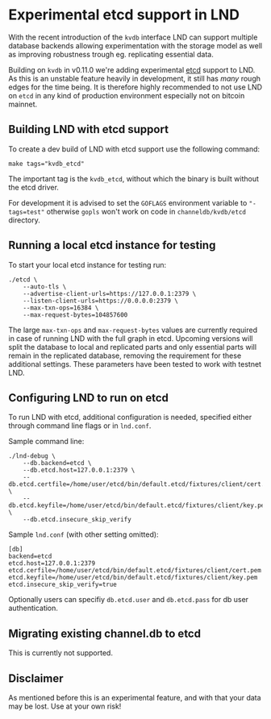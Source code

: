 # Experimental etcd support in LND

With the recent introduction of the `kvdb` interface LND can support multiple
database backends allowing experimentation with the storage model as well as
improving robustness trough eg. replicating essential data.

Building on `kvdb` in v0.11.0 we're adding experimental [etcd](https://etcd.io)
support to LND. As this is an unstable feature heavily in development, it still
has *many* rough edges for the time being. It is therefore highly recommended to
not use LND on `etcd` in any kind of production environment especially not
on bitcoin mainnet.

## Building LND with etcd support

To create a dev build of LND with etcd support use the following command:

```
make tags="kvdb_etcd"
```

The important tag is the `kvdb_etcd`, without which the binary is built without
the etcd driver.

For development it is advised to set the `GOFLAGS` environment variable to 
`"-tags=test"` otherwise `gopls` won't work on code in `channeldb/kvdb/etcd`
directory.

## Running a local etcd instance for testing

To start your local etcd instance for testing run:

```
./etcd \
    --auto-tls \
    --advertise-client-urls=https://127.0.0.1:2379 \
    --listen-client-urls=https://0.0.0.0:2379 \
    --max-txn-ops=16384 \
    --max-request-bytes=104857600
```

The large `max-txn-ops` and `max-request-bytes` values are currently required in
case of running LND with the full graph in etcd. Upcoming versions will split
the database to local and replicated parts and only essential parts will remain
in the replicated database, removing the requirement for these additional 
settings. These parameters have been tested to work with testnet LND.

## Configuring LND to run on etcd

To run LND with etcd, additional configuration is needed, specified either
through command line flags or in `lnd.conf`.

Sample command line:

```
./lnd-debug \
    --db.backend=etcd \
    --db.etcd.host=127.0.0.1:2379 \
    --db.etcd.certfile=/home/user/etcd/bin/default.etcd/fixtures/client/cert.pem \
    --db.etcd.keyfile=/home/user/etcd/bin/default.etcd/fixtures/client/key.pem \
    --db.etcd.insecure_skip_verify
```

Sample `lnd.conf` (with other setting omitted):

```
[db]
backend=etcd
etcd.host=127.0.0.1:2379
etcd.cerfile=/home/user/etcd/bin/default.etcd/fixtures/client/cert.pem
etcd.keyfile=/home/user/etcd/bin/default.etcd/fixtures/client/key.pem
etcd.insecure_skip_verify=true
```

Optionally users can specifiy `db.etcd.user` and `db.etcd.pass` for db user
authentication.

## Migrating existing channel.db to etcd

This is currently not supported.

## Disclaimer

As mentioned before this is an experimental feature, and with that your data
may be lost. Use at your own risk!
